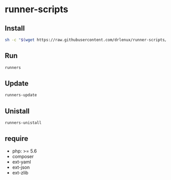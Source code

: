 # runner-scripts

## Install

```bash
sh -c "$(wget https://raw.githubusercontent.com/drlenux/runner-scripts/master/install.sh -O -)"
```

## Run
```bash
runners
```

## Update
```bash
runners-update
```

## Unistall
```bash
runners-unistall
```

## require

- php: >= 5.6
- composer
- ext-yaml
- ext-json
- ext-zlib
